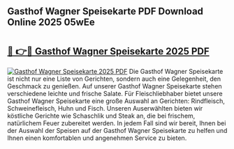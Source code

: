 ## Gasthof Wagner Speisekarte PDF Download Online 2025 05wEe

# <h2><a href="http://gcahg1.nevu.top/?p=Gasthof+Wagner+Speisekarte">🔗 👉🔴 Gasthof Wagner Speisekarte 2025 PDF</a></h2>

[![Gasthof Wagner Speisekarte 2025 PDF](https://i.imgur.com/dBaPXMq.png)](http://gcahg1.nevu.top/?p=Gasthof+Wagner+Speisekarte)
Die Gasthof Wagner Speisekarte ist nicht nur eine Liste von Gerichten, sondern auch eine Gelegenheit, den Geschmack zu genießen. Auf unserer Gasthof Wagner Speisekarte stehen verschiedene leichte und frische Salate. Für Fleischliebhaber bietet unsere Gasthof Wagner Speisekarte eine große Auswahl an Gerichten: Rindfleisch, Schweinefleisch, Huhn und Fisch. Unseren Auserwählten bieten wir köstliche Gerichte wie Schaschlik und Steak an, die bei frischem, natürlichem Feuer zubereitet werden. In jedem Fall sind wir bereit, Ihnen bei der Auswahl der Speisen auf der Gasthof Wagner Speisekarte zu helfen und Ihnen einen komfortablen und angenehmen Service zu bieten.
